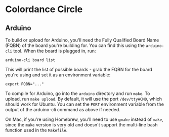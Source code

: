 # Colordance Circle

## Arduino

To build or upload for Arduino, you'll need the Fully Qualified Board Name
(FQBN) of the board you're building for. You can find this using the
`arduino-cli` tool. When the board is plugged in, run:

``` arduino-cli board list ```

This will print the list of possible boards - grab the FQBN for the board
you're using and set it as an environment variable:

``` export FQBN="..." ```

To compile for Arduino, go into the `arduino` directory and run `make`. To
upload, run `make upload`. By default, it will use the port `/dev/ttyACM0`,
which should work for Ubuntu. You can set the `PORT` environment variable from
the output of the arduino-cli command as above if needed.

On Mac, if you're using Homebrew, you'll need to use `gmake` instead of `make`,
since the `make` version is very old and doesn't support the multi-line bash
function used in the `Makefile`.
